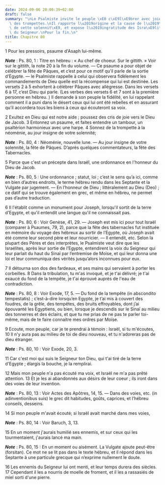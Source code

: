 ```yaml
---
date: 2024-09-06 20:00:39+02:00
draft: false
summary: "\nLe Psalmiste invite le peuple \xE0 c\xE9l\xE9brer avec joie la f\xEAte\
  \ des trompettes.\nIl rapporte l\u2019origine et la cause de l\u2019\xE9tablissement\
  \ de cette solennit\xE9, et expose l\u2019ingratitude des Isra\xE9lites et les promesses\
  \ du Seigneur.\nPour la fin.\n"
title: Chapitre 80
---
```





1 Pour les pressoirs, psaume d'Asaph lui-même.

***Note*** :  Ps. 80, 1 : Titre en hébreu : « Au chef de choeur. Sur le gittith. » Voir sur le gittith, la note 20 à la fin du volume. ― Ce psaume a pour objet de célébrer la fête de Pâques, et c’est pour ce motif qu’il parle de la sortie d’Egypte. ― le Psalmiste rappelle à celui qui observera fidèlement les commandements de Dieu quelle est la récompense qui lui est destinée. Les versets 2 à 5 exhortent à célébrer Pâques avec allégresse. Dans les versets 6 à 17, c’est Dieu qui parle. (Les verbes des versets 6 et 7 sont à la première personne en hébreu. ) Il demande à son peuple la fidélité, en lui rappelant comment il a puni dans le désert ceux qui lui ont été rebelles et en assurant qu’il accordera tous les biens à ceux qui écouteront sa voix.


2 Exultez en Dieu qui est notre aide ; poussez des cris de joie vers le Dieu de Jacob. 3 Entonnez un psaume, et faites entendre un tambour, un psaltérion harmonieux avec une harpe. 4 Sonnez de la trompette à la néoménie, au jour insigne de votre solennité;

***Note*** :  Ps. 80, 4 : Néoménie, nouvelle lune. ― Au jour insigne de votre solennité, la fête de Pâques. D’après quelques commentateurs, la fête des Tabernacles.


5 Parce que c'est un précepte dans Israël, une ordonnance en l'honneur du Dieu de Jacob.

***Note*** :  Ps. 80, 5 : Une ordonnance ; statut, loi ; c’est le sens qu’a ici, comme en bien d’autres endroits, le terme hébreu rendu dans les Septante et la Vulgate par jugement. ― En l’honneur de Dieu ; littéralement au Dieu (Deo) ; ce datif qui se trouve également en grec, et même en hébreu, ne permet pas d’autre traduction.

6 Il l'établit comme un monument pour Joseph, lorsqu'il sortit de la terre d'Egypte, et qu'il entendit une langue qu'il ne connaissait pas.

***Note*** :  Ps. 80, 6 : Voir Genèse, 41, 29. ― Joseph est mis ici pour tout Israël (comparer à Psaumes, 79, 2), parce que la fête des tabernacles fut instituée en mémoire du voyage des hébreux au sortir de l’Egypte, où Joseph avait été comme leur second père et leur nourricier. ― Il entendit, etc. Selon la plupart des Pères et des interprètes, le Psalmiste veut dire que les Israélites, après leur sortie de l’Egypte, entendirent la voix du Seigneur qui leur parlait du haut du Sinaï par l’entremise de Moïse, et qui leur donna une loi et leur communiqua des vérités jusqu’alors inconnues pour eux.


7 Il détourna son dos des fardeaux, et ses mains qui servaient à porter les corbeilles. 8 Dans la tribulation, tu m'as invoqué, et je t'ai délivré; je t'ai exaucé du fond de la tempête, je t'ai éprouvé auprès de l'eau de contradiction.

***Note*** :  Ps. 80, 8 : Voir Exode, 17, 5. ― Du fond de la tempête (in abscondito tempestatis) ; c’est-à-dire lorsqu’en Egypte, je t’ai mis à couvert des foudres, de la grêle, des tempêtes, des bruits effroyables, dont j’ai épouvanté les Egyptiens, ou bien, lorsque je descendis sur le Sinaï au milieu des tonnerres et des éclairs, et que tu me prias de ne pas te parler toi-même, mais de te faire connaitre mes ordres par Moïse.


9 Ecoute, mon peuple, car je te prendrai à témoin : Israël, si tu m'écoutes, 10 Il n'y aura pas au milieu de toi de dieu nouveau, et tu n'adoreras pas de dieu étranger.

***Note*** :  Ps. 80, 10 : Voir Exode, 20, 3.


11 Car c'est moi qui suis le Seigneur ton Dieu, qui t'ai tiré de la terre d'Egypte ; élargis la bouche, je la remplirai.


12 Mais mon peuple n'a pas écouté ma voix, et Israël ne m'a pas prêté attention. 13 Et je les ai abandonnés aux désirs de leur coeur ; ils iront dans des voies de leur invention.

***Note*** :  Ps. 80, 13 : Voir Actes des Apôtres, 14, 15. ― Dans des voies, etc. (in adinventionibus suis) le grec dit habitudes, goûts, caprices, et l’hébreu conseils, desseins.


14 Si mon peuple m'avait écouté; si Israël avait marché dans mes voies,

***Note*** :  Ps. 80, 14 : Voir Baruch, 3, 13.

15 En un moment j'aurais humilié ses ennemis, et sur ceux qui les tourmentaient, j'aurais lancé ma main.

***Note*** :  Ps. 80, 15 : En un moment ou aisément. La Vulgate ajoute peut-être (forsitan). Ce mot ne se lit pas dans le texte hébreu, et il répond dans les Septante à une particule grecque qui n’exprime nullement le doute.


16 Les ennemis du Seigneur lui ont menti, et leur temps durera des siècles. 17 Cependant il les a nourris de moelle de froment, et il les a rassasiés de miel sorti d'une pierre.

